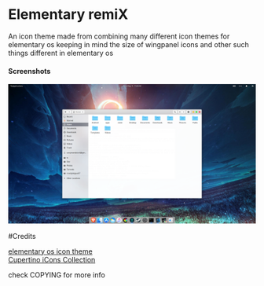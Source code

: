# Elementary remiX

An icon theme made from combining many different icon themes for elementary os keeping in mind the size of wingpanel icons and other such things different in elementary os

#### Screenshots
![screenshot 1](https://raw.githubusercontent.com/surajmandalcell/elementary-remiX/master/preview/preview1.png)

#Credits

[elementary os icon theme](https://github.com/elementary/icons)  
[Cupertino iCons Collection](https://www.gnome-look.org/p/1102582/)

check COPYING for more info